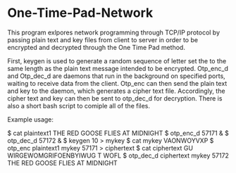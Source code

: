 # One-Time-Pad-Network

This program exlpores network programming through TCP/IP protocol by passing plain text and key files from client to server in order to be encrypted and decrypted through the One Time Pad method. 

First, keygen is used to generate a random sequence of letter set the to the same length as the plain text message intended to be encrypted. Otp_enc_d and Otp_dec_d are daemons that run in the background on specified ports, waiting to receive data from the client. Otp_enc can then send the plain text and key to the daemon, which generates a cipher text file. Accordingly, the cipher text and key can then be sent to otp_dec_d for decryption. There is also a short bash script to comiple all of the files. 

Example usage:

$ cat plaintext1
THE RED GOOSE FLIES AT MIDNIGHT
$ otp_enc_d 57171 &
$ otp_dec_d 57172 &
$ keygen 10 > mykey
$ cat mykey
VAONWOYVXP
$ otp_enc plaintext1 mykey 57171 > ciphertext
$ cat ciphertext
GU WIRGEWOMGRIFOENBYIWUG T WOFL
$ otp_dec_d ciphertext mykey 57172
THE RED GOOSE FLIES AT MIDNIGHT
